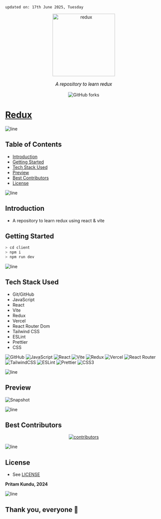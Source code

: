     updated on: 17th June 2025, Tuesday

<div align=center>
    <a href="https://reduux.vercel.app" target="_blank">
        <img width="200" src="https://redux.js.org/img/redux.svg" alt="redux">
    </a>
    <p style="font-family: roboto, calibri; font-size:12pt; font-style:italic"> A repository to learn redux </p>
    <a src="https://github.com/warmachine028/redux/forks" target="_blank">
        <img alt="GitHub forks" src="https://img.shields.io/github/forks/warmachine028/redux">
    </a>
</div>

# [Redux](https://github.com/warmachine028/redux)

![line]

## Table of Contents

- [Introduction](#introduction)
- [Getting Started](#getting-started)
- [Tech Stack Used](#tech-stack-used)
- [Preview](#preview)
- [Best Contributors](#best-contributors)
- [License](#license)

![line]

## Introduction

- A repository to learn redux using react & vite

## Getting Started

```sh
> cd client
> npm i
> npm run dev
```

![line]

## Tech Stack Used

- Git/GitHub
- JavaScript
- React
- Vite
- Redux
- Vercel
- React Router Dom
- Tailwind CSS
- ESLint
- Prettier
- CSS

![GitHub](https://img.shields.io/badge/github-%23121011.svg?style=for-the-badge&logo=github&logoColor=white) ![JavaScript](https://img.shields.io/badge/javascript-%23323330.svg?style=for-the-badge&logo=javascript&logoColor=%23F7DF1E) ![React](https://img.shields.io/badge/react-%2320232a.svg?style=for-the-badge&logo=react&logoColor=%2361DAFB) ![Vite](https://img.shields.io/badge/vite-%23646CFF.svg?style=for-the-badge&logo=vite&logoColor=white) ![Redux](https://img.shields.io/badge/redux-%23593d88.svg?style=for-the-badge&logo=redux&logoColor=white) ![Vercel](https://img.shields.io/badge/vercel-%23000000.svg?style=for-the-badge&logo=vercel&logoColor=white) ![React Router](https://img.shields.io/badge/React_Router_Dom-CA4245?style=for-the-badge&logo=react-router&logoColor=white) ![TailwindCSS](https://img.shields.io/badge/tailwindcss-%2338B2AC.svg?style=for-the-badge&logo=tailwind-css&logoColor=white) ![ESLint](https://img.shields.io/badge/ESLint-4B3263?style=for-the-badge&logo=eslint&logoColor=white) ![Prettier](https://img.shields.io/badge/prettier-1A2B34?style=for-the-badge&logo=prettier&logoColor=pink) ![CSS3](https://img.shields.io/badge/css3-%231572B6.svg?style=for-the-badge&logo=css3&logoColor=white)

![line]

## Preview

![Snapshot](.github/preview.png)

![line]

## Best Contributors

<div align="center">
    <a href="https://github.com/warmachine028/redux/graphs/contributors" target="_blank">
        <img src="https://contrib.rocks/image?repo=warmachine028/redux" alt="contributors"/>
    </a>
</div>

![line]

## License

- See [LICENSE]

**Pritam Kundu, 2024**

![line]

## Thank you, everyone 💚

[icons]: https://icons8.com/
[markdown-badges]: https://github.com/Ileriayo/markdown-badges
[line]: https://user-images.githubusercontent.com/75939390/137615281-3a875960-92cc-407f-97fe-fd2319bdb252.png
[License]: https://github.com/warmachine028/redux/blob/main/LICENSE

<!-- 17/06/25 -->
